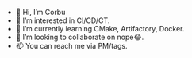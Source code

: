 - 👋 Hi, I’m Corbu
- 👀 I’m interested in CI/CD/CT.
- 🌱 I’m currently learning CMake, Artifactory, Docker.
- 💞️ I’m looking to collaborate on nope😂.
- 📫 You can reach me via PM/tags.

<!---
alexcorbu/alexcorbu is a ✨ special ✨ repository because its `README.md` (this file) appears on your GitHub profile.
You can click the Preview link to take a look at your changes.
--->
